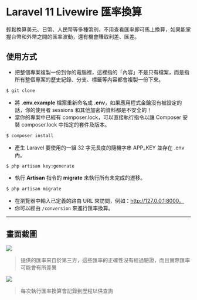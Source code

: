 # Laravel 11 Livewire 匯率換算

輕鬆換算美元、日幣、人民幣等多種幣別，不用查看匯率即可馬上換算，如果能掌握台幣和外幣之間的匯率波動，還有機會賺取利差、匯差。

## 使用方式
- 把整個專案複製一份到你的電腦裡，這裡指的「內容」不是只有檔案，而是指所有整個專案的歷史紀錄、分支、標籤等內容都會複製一份下來。
```sh
$ git clone
```
- 將 __.env.example__ 檔案重新命名成 __.env__，如果應用程式金鑰沒有被設定的話，你的使用者 sessions 和其他加密的資料都是不安全的！
- 當你的專案中已經有 composer.lock，可以直接執行指令以讓 Composer 安裝 composer.lock 中指定的套件及版本。
```sh
$ composer install
```
- 產生 Laravel 要使用的一組 32 字元長度的隨機字串 APP_KEY 並存在 .env 內。
```sh
$ php artisan key:generate
```
- 執行 __Artisan__ 指令的 __migrate__ 來執行所有未完成的遷移。
```sh
$ php artisan migrate
```
- 在瀏覽器中輸入已定義的路由 URL 來訪問，例如：http://127.0.0.1:8000。
- 你可以經由 `/conversion` 來進行匯率換算。

----

## 畫面截圖
![](https://i.imgur.com/cmqCtHm.gif)
> 提供的匯率來自於第三方，這些匯率的正確性沒有經過驗證，而且實際匯率可能會有所差異

![](https://i.imgur.com/gQCHMJp.png)
> 每次執行匯率換算會記錄到歷程以供查詢
